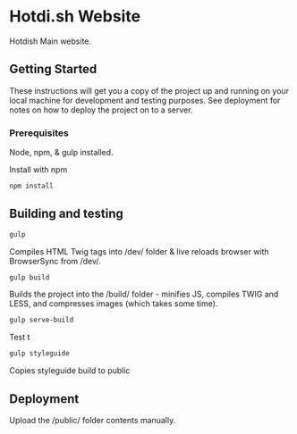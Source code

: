 # Hotdi.sh Website

Hotdish Main website.

## Getting Started

These instructions will get you a copy of the project up and running on your local machine for development and testing purposes. See deployment for notes on how to deploy the project on to a server.

### Prerequisites

Node, npm, & gulp installed.

Install with npm

```bash
npm install
```

## Building and testing

```bash
gulp
```
Compiles HTML Twig tags into /dev/ folder & live reloads browser with BrowserSync from /dev/.

```bash
gulp build
```
Builds the project into the /build/ folder - minifies JS, compiles TWIG and LESS, and compresses images (which takes some time).

```bash
gulp serve-build
```
Test t

```bash
gulp styleguide
```
Copies styleguide build to public


## Deployment

Upload the /public/ folder contents manually.

